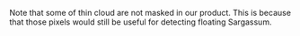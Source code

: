 Note that some of thin cloud are not masked in our product. This is because that those pixels would still be useful for detecting floating Sargassum.
